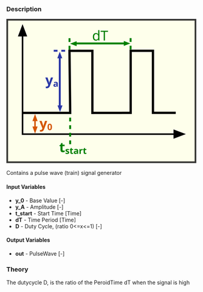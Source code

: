 ### Description
![SignalPulseWave picture](SignalPulseWaveHelp.svg)

Contains a pulse wave (train) signal generator

#### Input Variables
* **y_0** - Base Value [-]
* **y_A** - Amplitude [-]
* **t_start** - Start Time [Time]
* **dT** - Time Period [Time]
* **D** - Duty Cycle, (ratio 0<=x<=1) [-]

#### Output Variables
* **out** - PulseWave [-]

### Theory
The dutycycle D, is the ratio of the PeroidTime dT when the signal is high
<!---EQUATION \begin{cases}y_0+y_A, & t-t_{start} - \lfloor t/dT \rfloor dT < D dT\\y_0  & t-t_{start} - \lfloor t/dT \rfloor dT \ge D dT\end{cases}--->

